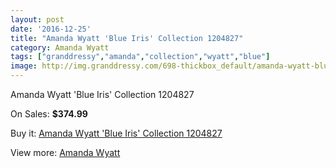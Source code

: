 ```yaml
---
layout: post
date: '2016-12-25'
title: "Amanda Wyatt 'Blue Iris' Collection 1204827"
category: Amanda Wyatt
tags: ["granddressy","amanda","collection","wyatt","blue"]
image: http://img.granddressy.com/698-thickbox_default/amanda-wyatt-blue-iris-collection-1204827.jpg
---
```

Amanda Wyatt 'Blue Iris' Collection 1204827

On Sales: **$374.99**
<a href="https://www.granddressy.com/en/amanda-wyatt/570-amanda-wyatt-blue-iris-collection-1204827.html"><amp-img layout="responsive" width="600" height="600" src="//img.granddressy.com/698-thickbox_default/amanda-wyatt-blue-iris-collection-1204827.jpg" alt="Amanda Wyatt 'Blue Iris' Collection 1204827 0" /></a>

Buy it: [Amanda Wyatt 'Blue Iris' Collection 1204827](https://www.granddressy.com/en/amanda-wyatt/570-amanda-wyatt-blue-iris-collection-1204827.html "Amanda Wyatt 'Blue Iris' Collection 1204827")

View more: [Amanda Wyatt](https://www.granddressy.com/en/27-amanda-wyatt "Amanda Wyatt")